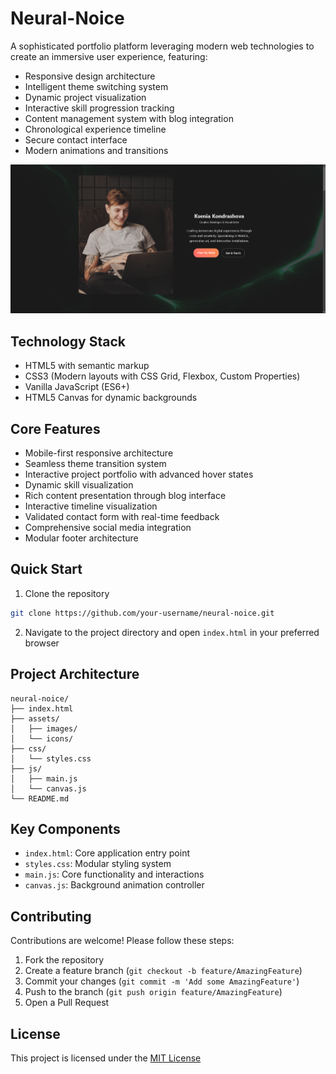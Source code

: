 # Neural-Noice

A sophisticated portfolio platform leveraging modern web technologies to create an immersive user experience, featuring:
- Responsive design architecture
- Intelligent theme switching system
- Dynamic project visualization
- Interactive skill progression tracking
- Content management system with blog integration
- Chronological experience timeline
- Secure contact interface
- Modern animations and transitions

![Neural-Noice Preview](previews/image.png)

## Technology Stack
- HTML5 with semantic markup
- CSS3 (Modern layouts with CSS Grid, Flexbox, Custom Properties)
- Vanilla JavaScript (ES6+)
- HTML5 Canvas for dynamic backgrounds

## Core Features
- Mobile-first responsive architecture
- Seamless theme transition system
- Interactive project portfolio with advanced hover states
- Dynamic skill visualization
- Rich content presentation through blog interface
- Interactive timeline visualization
- Validated contact form with real-time feedback
- Comprehensive social media integration
- Modular footer architecture

## Quick Start
1. Clone the repository

```bash
git clone https://github.com/your-username/neural-noice.git
```

2. Navigate to the project directory and open `index.html` in your preferred browser

## Project Architecture
```
neural-noice/
├── index.html
├── assets/
│   ├── images/
│   └── icons/
├── css/
│   └── styles.css
├── js/
│   ├── main.js
│   └── canvas.js
└── README.md
```

## Key Components
- `index.html`: Core application entry point
- `styles.css`: Modular styling system
- `main.js`: Core functionality and interactions
- `canvas.js`: Background animation controller

## Contributing
Contributions are welcome! Please follow these steps:
1. Fork the repository
2. Create a feature branch (`git checkout -b feature/AmazingFeature`)
3. Commit your changes (`git commit -m 'Add some AmazingFeature'`)
4. Push to the branch (`git push origin feature/AmazingFeature`)
5. Open a Pull Request

## License
This project is licensed under the [MIT License](https://choosealicense.com/licenses/mit/)